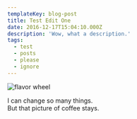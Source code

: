 ```yaml
---
templateKey: blog-post
title: Test Edit One
date: 2016-12-17T15:04:10.000Z
description: 'Wow, what a description.'
tags:
  - test
  - posts
  - please
  - ignore
---
```

![flavor wheel](/img/flavor_wheel.jpg)

I can change so many things.\
But that picture of coffee stays.
